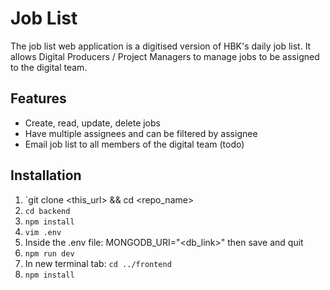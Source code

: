 # Job List 

The job list web application is a digitised version of HBK's daily job list. It allows Digital Producers / Project Managers to manage jobs to be assigned to the digital team.

## Features

- Create, read, update, delete jobs
- Have multiple assignees and can be filtered by assignee
- Email job list to all members of the digital team (todo)

## Installation

1. `git clone <this_url> && cd <repo_name>
2. `cd backend`
3. `npm install`
4. `vim .env`
5. Inside the .env file: MONGODB_URI="<db_link>" then save and quit
6. `npm run dev`
6. In new terminal tab: `cd ../frontend`
7. `npm install`
